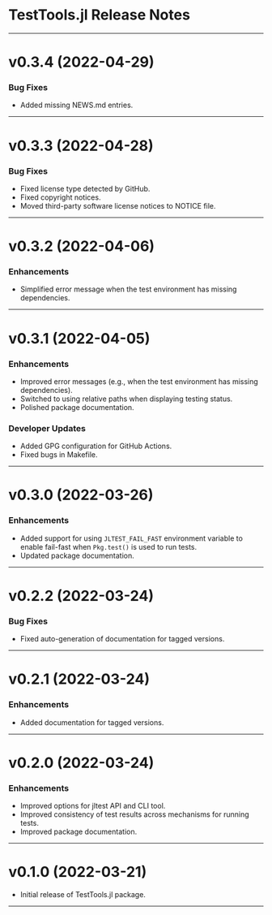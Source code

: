 TestTools.jl Release Notes
==========================

--------------------------------------------------------------------------------------------
v0.3.4 (2022-04-29)
===================

### Bug Fixes

* Added missing NEWS.md entries.

--------------------------------------------------------------------------------------------
v0.3.3 (2022-04-28)
===================

### Bug Fixes

* Fixed license type detected by GitHub.
* Fixed copyright notices.
* Moved third-party software license notices to NOTICE file.

--------------------------------------------------------------------------------------------
v0.3.2 (2022-04-06)
===================

### Enhancements

* Simplified error message when the test environment has missing dependencies.

--------------------------------------------------------------------------------------------
v0.3.1 (2022-04-05)
===================

### Enhancements

* Improved error messages (e.g., when the test environment has missing dependencies).
* Switched to using relative paths when displaying testing status.
* Polished package documentation.

### Developer Updates
* Added GPG configuration for GitHub Actions.
* Fixed bugs in Makefile.

--------------------------------------------------------------------------------------------
v0.3.0 (2022-03-26)
===================

### Enhancements

* Added support for using `JLTEST_FAIL_FAST` environment variable to enable fail-fast when
  `Pkg.test()` is used to run tests.
* Updated package documentation.

--------------------------------------------------------------------------------------------
v0.2.2 (2022-03-24)
===================

### Bug Fixes

* Fixed auto-generation of documentation for tagged versions.

--------------------------------------------------------------------------------------------
v0.2.1 (2022-03-24)
===================

### Enhancements

* Added documentation for tagged versions.

--------------------------------------------------------------------------------------------
v0.2.0 (2022-03-24)
===================

### Enhancements

* Improved options for jltest API and CLI tool.
* Improved consistency of test results across mechanisms for running tests.
* Improved package documentation.

--------------------------------------------------------------------------------------------
v0.1.0 (2022-03-21)
===================
* Initial release of TestTools.jl package.

--------------------------------------------------------------------------------------------
